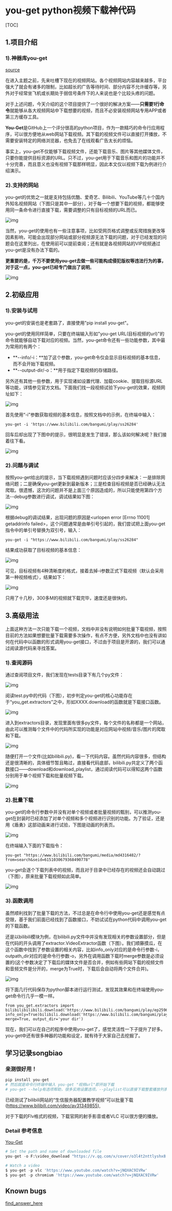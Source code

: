 # you-get python视频下载神代码

[TOC]

## 1.项目介绍

### 1).神器库you-get

[source](https://mp.weixin.qq.com/s?__biz=MzI5NDY1MjQzNA==&mid=2247489884&idx=3&sn=cd9a58c76fc125a0a884352095e0ed1f&chksm=ec5ec621db294f3723838170a9bdf800657d2498a7d2da3e379da283890794a4a586a1cf52e5&mpshare=1&scene=24&srcid=&key=447df1e26f054966584eeab3481989defe7c833f55691b9b01d0d5aa8b0577551ec3da7b86a12f333ed1d1e21aff38fcfeff8022b71c42cfa97a8faa902769ef5487aa688b33b8c3c2a4727025d721f2&ascene=14&uin=MTIyODMwMTYxOQ%3D%3D&devicetype=Windows+7&version=62060833&lang=zh_CN&pass_ticket=I1zvUYEN7H4vavRf81KtCjM2oe8JM7saUFo4uH30mKbrrfReMj%2Fkpk72S8iMugIR)

在进入主题之前，先来吐槽下现在的视频网站。各个视频网站内容越来越多，平台强大了就会有诸多的限制，比如超长的广告等待时间、部分内容不允许缓存等，另外对于经常坐飞机或长期处于弱信号条件下的人来说也是个比较头疼的问题。

对于上述问题，今天介绍的这个项目提供了一个很好的解决方案——**只需要1行命令**就能够从各大视频网站中下载想要的视频，而且不必安装视频网站专用APP或者第三方缓存工具。

**You-Get**是GitHub上一个评分很高的python项目，作为一款精巧的命令行应用程序，可以很方便地从web网站下载视频。其下载的视频文件可以直接打开播放，不需要安装特定的网络浏览器，也免去了在线观看广告太长的烦恼。


事实上，you-get不仅能够下载视频文件，还能下载音乐、图片等其他媒体文件，只要你能提供目标资源的URL。只不过，you-get用于下载音乐和图片的功能并不十分完善，而且意义也没有视频下载那样明显，因此本文仅以视频下载为例进行介绍演示。

### 2).支持的网站

you-get的优势之一就是支持包括优酷、爱奇艺、Bilibili、YouTube等几十个国内外知名视频网站（下图只是其中一部分），对于每一个想要下载的视频，都能够使用同一条命令进行直接下载，需要调整的只有目标视频的URL而已。

![img](https://mmbiz.qpic.cn/mmbiz_png/qX7rSBgoEp0Uupn6DN4Bpicic3QI28t45tibhoJflIticicX8m5MRBxmJaGZAMPhZHIwHRp8kA5XhV4AnS9PtWQ7R7A/640?wx_fmt=png&tp=webp&wxfrom=5&wx_lazy=1&wx_co=1)



当然，you-get的使用也有一些注意事项，比如受网页格式调整或反爬措施更改等因素影响，可能会出现部分网站或部分视频源无法下载的问题，对于已经发现的问题会在这里列出，在使用前可以提前查阅；还有就是各视频网站的VIP视频通过you-get是没有办法下载的。



**更重要的是，千万不要使用you-get去做一些可能构成侵犯版权等违法行为的事，对于这一点，you-get已经专门做出了说明**。

![img](https://mmbiz.qpic.cn/mmbiz_png/qX7rSBgoEp0Uupn6DN4Bpicic3QI28t45t69pvWKVviarazmZOfNjt99L4B67C75N48GU1buFgXU2q73ufdSC0SfA/640?wx_fmt=png&tp=webp&wxfrom=5&wx_lazy=1&wx_co=1)





## 2.初级应用

### 1).安装与试用

you-get的安装也是老套路了，直接使用"pip install you-get"。

you-get的使用同样简单，只要在终端输入形如"you-get URL(目标视频的url)"的命令就能够自动下载对应的视频。当然，you-get命令还有一些功能参数，其中最为常用的有两个：

- **--info/-i：**加了这个参数，you-get命令仅会显示目标视频的基本信息，而不会开始下载视频。
- **--output-dir/-o：**用于指定下载视频的存储路径。

另外还有其他一些参数，用于实现诸如设置代理、加载cookie、提取目标源URL等功能，详情参见官方文档。下面我们找一段视频试验下you-get的效果，视频网址如下：

![img](https://mmbiz.qpic.cn/mmbiz_png/qX7rSBgoEp0Uupn6DN4Bpicic3QI28t45twcBy2jrtDWWC2WkldzUqS5Xpj7K0BXeFHScqDzUpVdDMsFaEJ1qSoA/640?wx_fmt=png&tp=webp&wxfrom=5&wx_lazy=1&wx_co=1)

首先使用“-i”参数获取视频的基本信息，按照文档中的示例，在终端中输入：

```
you-get -i 'https://www.bilibili.com/bangumi/play/ss26284'
```

回车后却出现了下图中的提示，很明显是发生了错误，那么该如何解决呢？我们接着往下看。

![img](https://mmbiz.qpic.cn/mmbiz_png/qX7rSBgoEp0Uupn6DN4Bpicic3QI28t45tuu6T11B0S08yz6rtsWw4Lq6kPBLrQHECnc15aicI0aMVBLtrywmhOkQ/640?wx_fmt=png&tp=webp&wxfrom=5&wx_lazy=1&wx_co=1)

###  2).问题与调试

按照you-get给出的提示，当下载视频遇到问题时应该分四步来解决：一是排除网络问题；二是确保you-get更新到最新版本；三是检查目标视频是否已经确认无法爬取。很遗憾，这次的问题并不是上面三个原因造成的，所以只能使用第四个方法--debug参数进行调试，调试结果如下图：

![img](https://mmbiz.qpic.cn/mmbiz_png/qX7rSBgoEp0Uupn6DN4Bpicic3QI28t45tBbQZ9ic0aCFl7rib7F1wZLeeFtNmWm1jFE8rZDdqL41uCop7FRMEs7BA/640?wx_fmt=png&tp=webp&wxfrom=5&wx_lazy=1&wx_co=1)



根据debug的调试结果，出现问题的原因是<urlopen error [Errno 11001] getaddrinfo failed>，这个问题通常是由单引号引起的，我们尝试把上面you-get指令中的单引号替换为双引号，输入：

```
you-get -i "https://www.bilibili.com/bangumi/play/ss26284"
```



结果成功获取了目标视频的基本信息：

![img](https://mmbiz.qpic.cn/mmbiz_png/qX7rSBgoEp0Uupn6DN4Bpicic3QI28t45ttgUev8F7ibS5dtJLX84bFbvzeqJB5SwnE5YOFWSdGYzQvGPyicGrxtGw/640?wx_fmt=png&tp=webp&wxfrom=5&wx_lazy=1&wx_co=1)



可见，目标视频有4种清晰度的格式，接着去掉-i参数正式下载视频（默认会采用第一种视频格式），结果如下：

![img](https://mmbiz.qpic.cn/mmbiz_png/qX7rSBgoEp0Uupn6DN4Bpicic3QI28t45t1QmfpQrXZZ974m7uubDyBrApjTLKAYH4MeDI9r4wlzniaqIW3tgticTw/640?wx_fmt=png&tp=webp&wxfrom=5&wx_lazy=1&wx_co=1)

只用了十几秒，300多M的视频就下载完毕，速度还是很快的。



##  3.高级用法

上面这种方法一次只能下载一个视频，文档中并没有说明如何批量下载视频，按照目前的方法如果想要批量下载需要多次操作，有点不方便，另外文档中也没有讲如何在代码中以函数的形式调用you-get接口，不过由于项目是开源的，我们可以通过阅读源代码来寻找答案。

### 1).查阅源码

通过查阅项目文件，我们发现在tests目录下有几个py文件：

![img](https://mmbiz.qpic.cn/mmbiz_png/qX7rSBgoEp0Uupn6DN4Bpicic3QI28t45tIlGIC9xydhW2UTGI3bEzIqoApxGSrU0ONecib62CBzpeTuhIml0NgSg/640?wx_fmt=png&tp=webp&wxfrom=5&wx_lazy=1&wx_co=1)

阅读test.py中的代码（下图），初步判定you-get的核心功能存在于“you_get.extractors”之中，形如XXXX.download的函数就是下载接口函数。



![img](https://mmbiz.qpic.cn/mmbiz_png/qX7rSBgoEp0Uupn6DN4Bpicic3QI28t45tdRD7KicJ6Jkrq6fBpYQJ6ZicRhPZb9P0vNAcMSIT7roOqOiadxN7uaurQ/640?wx_fmt=png&tp=webp&wxfrom=5&wx_lazy=1&wx_co=1)

进入到extractors目录，发现里面有很多py文件，每个文件的名称都是一个网站，由此可以推测每个文件中的代码所实现的功能是对应网站中视频/音乐/图片的爬取和下载。

![img](https://mmbiz.qpic.cn/mmbiz_png/qX7rSBgoEp0Uupn6DN4Bpicic3QI28t45trzib56WuuCCjxGoxicMrtOTrhSTqlLG5KtiaHx3L1s1lfXkpIqgcrYQTg/640?wx_fmt=png&tp=webp&wxfrom=5&wx_lazy=1&wx_co=1)



随便打开一个文件(比如bilibili.py)，看一下代码内容。虽然代码内容很多，但结构还是很清晰的，具体细节暂且略过，直接看代码底部，bilibili.py共定义了两个函数接口——download和download_playlist，通过阅读代码可以得知这两个函数分别用于单个视频下载和批量视频下载。

![img](https://mmbiz.qpic.cn/mmbiz_png/qX7rSBgoEp0Uupn6DN4Bpicic3QI28t45truVYrfRhuZ6tnnzvpQ9PoLjRrGLENLDsxSsZTAef0xdlDhZVEo7LwA/640?wx_fmt=png&tp=webp&wxfrom=5&wx_lazy=1&wx_co=1)

### 2).批量下载

you-get的命令行参数中并没有对单个视频或者批量视频的甄别，可以推测you-get在封装时已经添加了对单个视频和多个视频进行识别的功能。为了验证，还是用《盾勇》这部动画来进行试验，下图是动画的列表页。

![img](https://mmbiz.qpic.cn/mmbiz_png/qX7rSBgoEp0Uupn6DN4Bpicic3QI28t45tziatLEiaLHHP1Eqic8XJepNKSiagQC5lvBEl6Gicpn8qONYuiascg6GHQrFQ/640?wx_fmt=png&tp=webp&wxfrom=5&wx_lazy=1&wx_co=1)

在终端输入下面的下载指令：

```
you-get "https://www.bilibili.com/bangumi/media/md4316482/?from=search&seid=6151030679368490778"
```

you-get会逐个下载列表中的视频，而且对于目录中已经存在的视频还会自动跳过（下图），原来批量下载视频如此简单。



![img](https://mmbiz.qpic.cn/mmbiz_png/qX7rSBgoEp0Uupn6DN4Bpicic3QI28t45tV38Fo73tuuibrxAyIa2vEFmKOHwzeUzpSwAKCx9togoXibPtjsaYRwrQ/640?wx_fmt=png&tp=webp&wxfrom=5&wx_lazy=1&wx_co=1)

###  3).函数调用

虽然顺利找到了批量下载的方法，不过总是在命令行中使用you-get还是感觉有点受限，基于我们前面已经找到了函数接口，不妨试试在python代码中调用you-get的下载函数。



还是以bilibili模块为例，在bilibili.py文件中并没有发现相关的参数设置部分，但是在代码的开头调用了extractor.VideoExtractor函数（下图）。我们顺藤摸瓜，在这个函数中找到了参数设置的相关内容，比如info_only对应的是命令行参数-i，outpath_dir对应的是命令行参数-o，另外在调用函数下载时merge参数是必须设置的(这个参数决定了下载后的媒体文件是否合并，例如有些网站下载的视频文件和音频文件是分开的，merge为True时，下载后会自动将两个文件合并)。



![img](https://mmbiz.qpic.cn/mmbiz_png/qX7rSBgoEp0Uupn6DN4Bpicic3QI28t45tSJuyMmpFQCxKI2aBru7Rqeib3yeMQtTCrrKnbHoYnYqM6QOicA4B5IHw/640?wx_fmt=png&tp=webp&wxfrom=5&wx_lazy=1&wx_co=1)

将下面几行代码保存为python脚本进行运行测试，发现其效果和在终端使用you-get命令行几乎一模一样。

```
from you_get.extractors import bilibilibilibili.download('https://www.bilibili.com/bangumi/play/ep259692', info_only=True)bilibili.download('https://www.bilibili.com/bangumi/play/ep259692', merge=True, output_dir='your dir')
```



现在，我们可以在自己的程序中使用you-get了，感觉灵活性一下子提升了好多。you-get中还有很多神器的功能和设定，就有待于大家自己去挖掘了。

## 学习记录songbiao

### 亲测很好用！

```Python
pip install you-get
# 然后就是命令行终端中输入 you-get "视频url"即开始下载
# you-get --help有选项帮助，很多实用设置选项。--playlist可以直接下载整套播放列表！
```

已经测试了bilibili网站的“生信服务器配置教学视频”可以批量下载(https://www.bilibili.com/video/av31349855),

对于下载的Flv格式的视频，下载官网的射手影音或者VLC 可以很方便的播放。

### Detail 参考信息

[You-Get](https://you-get.org/)

```Python
# Set the path and name of downloaded file
you-get -o F:\video_download "https://v.qq.com/x/cover/o3l4t2nttlyshx8.html"

# Watch a video
$ you-get -p vlc 'https://www.youtube.com/watch?v=jNQXAC9IVRw'
$ you-get -p chromium 'https://www.youtube.com/watch?v=jNQXAC9IVRw'

```

## Known bugs

[find_answer_here](https://github.com/soimort/you-get/wiki/Known-Bugs)